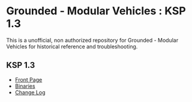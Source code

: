 # Grounded - Modular Vehicles : KSP 1.3

This is a unofficial, non authorized repository for Grounded - Modular Vehicles for historical reference and troubleshooting.

## KSP 1.3

* [Front Page](https://github.com/net-lisias-ksph/GroundedModularVehicles/)
* [Binaries](https://github.com/net-lisias-ksh/GroundedModularVehicles/tree/Archive)
* [Change Log](./CHANGE_LOG.md)

